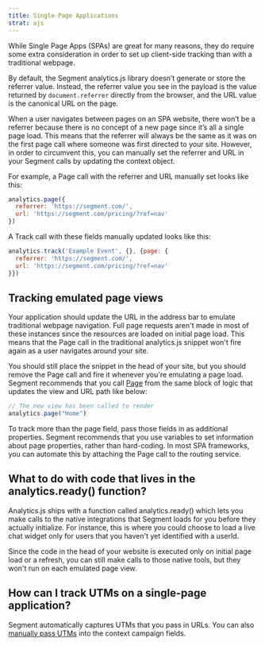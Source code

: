```yaml
---
title: Single Page Applications
strat: ajs
---
```


While Single Page Apps (SPAs) are great for many reasons, they do require some extra consideration in order to set up client-side tracking than with a traditional webpage.

By default, the Segment analytics.js library doesn’t generate or store the referrer value. Instead, the referrer value you see in the payload is the value returned by `document.referrer` directly from the browser, and the URL value is the canonical URL on the page.

When a user navigates between pages on an SPA website, there won’t be a referrer because there is no concept of a new page since it’s all a single page load. This means that the referrer will always be the same as it was on the first page call where someone was first directed to your site. However, in order to circumvent this, you can manually set the referrer and URL in your Segment calls by updating the context object.

For example, a Page call with the referrer and URL manually set looks like this:

```js
analytics.page({
  referrer: 'https://segment.com/',
  url: 'https://segment.com/pricing/?ref=nav'
})
```

A Track call with these fields manually updated looks like this:

```js
analytics.track('Example Event', {}, {page: {
  referrer: 'https://segment.com/',
  url: 'https://segment.com/pricing/?ref=nav'
}})
```

## Tracking emulated page views

Your application should update the URL in the address bar to emulate traditional webpage navigation. Full page requests aren't made in most of these instances since the resources are loaded on initial page load. This means that the Page call in the traditional analytics.js snippet won't fire again as a user navigates around your site.

You should still place the snippet in the head of your site, but you should remove the Page call and fire it whenever you're emulating a page load. Segment recommends that you call [Page](/docs/connections/sources/catalog/libraries/website/javascript/#page) from the same block of logic that updates the view and URL path like below:

```js
// The new view has been called to render
analytics.page("Home")
```

To track more than the page field, pass those fields in as additional properties. Segment recommends that you use variables to set information about page properties, rather than hard-coding. In most SPA frameworks, you can automate this by attaching the Page call to the routing service.

## What to do with code that lives in the analytics.ready() function?

Analytics.js ships with a function called analytics.ready() which lets you make calls to the native integrations that Segment loads for you before they actually initialize. For instance, this is where you could choose to load a live chat widget only for users that you haven't yet identified with a userId.

Since the code in the head of your website is executed only on initial page load or a refresh, you can still make calls to those native tools, but they won't run on each emulated page view.

## How can I track UTMs on a single-page application?

Segment automatically captures UTMs that you pass in URLs. You can also [manually pass UTMs](/docs/connections/sources/catalog/libraries/website/javascript#utm-tracking) into the context campaign fields.
